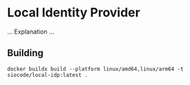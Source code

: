 # Local Identity Provider

... Explanation ...

## Building

```
docker buildx build --platform linux/amd64,linux/arm64 -t siocode/local-idp:latest .
```
